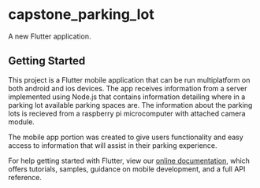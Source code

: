# capstone_parking_lot

A new Flutter application.

## Getting Started

This project is a Flutter mobile application that can be run multiplatform on both android and ios devices. The app receives information from a server implemented
using Node.js that contains information detailing where in a parking lot available parking spaces are. The information about the parking lots is recieved from a
raspberry pi microcomputer with attached camera module. 

The mobile app portion was created to give users functionality and easy access to information that will assist in their parking experience. 

For help getting started with Flutter, view our
[online documentation](https://flutter.dev/docs), which offers tutorials,
samples, guidance on mobile development, and a full API reference.
